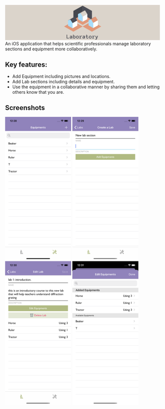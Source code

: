 ![alt laboratory](cover1.png)
An iOS application that helps scientific professionals manage laboratory sections and equipment more collaboratively.

<h2>Key features:</h2>
<ul>
    <li>Add Equipment including pictures and locations.</li>
    <li>Add Lab sections including details and equipment.</li>
    <li>Use the equipment in a collaborative manner by sharing them and letting others know that you are.</li>
</ul>

<h2>Screenshots</h2>

<p float="left">
  <img src="Screenshots/equipmentList.png" width="215" />
  <img src="Screenshots/addNewLab.png" width="215" />
  <img src="Screenshots/labInfo.png" width="215" />
  <img src="Screenshots/addLabEquipment.png" width="215" />
</p>

